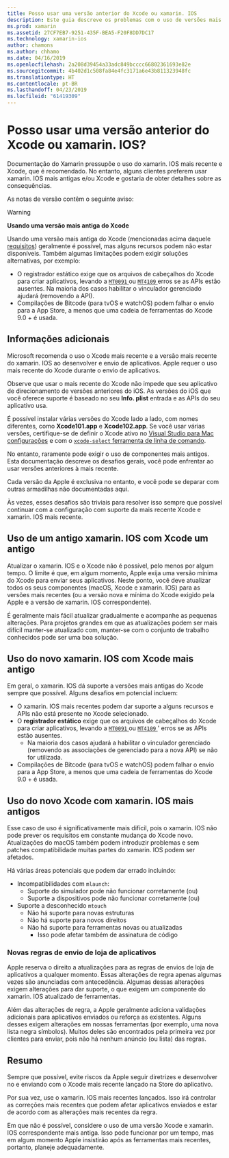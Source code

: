 ```yaml
---
title: Posso usar uma versão anterior do Xcode ou xamarin. IOS
description: Este guia descreve os problemas com o uso de versões mais antigas do xamarin. IOS ou o Xcode (que a versão estável atual).
ms.prod: xamarin
ms.assetid: 27CF7EB7-9251-435F-BEA5-F20F8DD7DC17
ms.technology: xamarin-ios
author: chamons
ms.author: chhamo
ms.date: 04/16/2019
ms.openlocfilehash: 2a208d39454a33adc849bcccc66802361693e82e
ms.sourcegitcommit: 4b402d1c508fa84e4fc3171a6e43b811323948fc
ms.translationtype: HT
ms.contentlocale: pt-BR
ms.lasthandoff: 04/23/2019
ms.locfileid: "61419309"
---
```

# <a name="can-i-use-an-older-version-of-xcode-or-xamarinios"></a>Posso usar uma versão anterior do Xcode ou xamarin. IOS?

Documentação do Xamarin pressupõe o uso do xamarin. IOS mais recente e Xcode, que é recomendado. No entanto, alguns clientes preferem usar xamarin. IOS mais antigas e/ou Xcode e gostaria de obter detalhes sobre as consequências.

As notas de versão contêm o seguinte aviso:

> [!WARNING]
> **Usando uma versão mais antiga do Xcode**
>
> Usando uma versão mais antiga do Xcode (mencionadas acima daquele [requisitos](https://docs.microsoft.com/xamarin/ios/release-notes/12/12.8#requirements)) geralmente é possível, mas alguns recursos podem não estar disponíveis. Também algumas limitações podem exigir soluções alternativas, por exemplo:
>
> - O registrador estático exige que os arquivos de cabeçalhos do Xcode para criar aplicativos, levando a [ `MT0091` ](https://docs.microsoft.com/xamarin/ios/troubleshooting/mtouch-errors#MT0091) ou [ `MT4109` ](https://docs.microsoft.com/xamarin/ios/troubleshooting/mtouch-errors#MT4109) erros se as APIs estão ausentes. Na maioria dos casos habilitar o vinculador gerenciado ajudará (removendo a API).
> - Compilações de Bitcode (para tvOS e watchOS) podem falhar o envio para a App Store, a menos que uma cadeia de ferramentas do Xcode 9.0 + é usada.

## <a name="further-information"></a>Informações adicionais

Microsoft recomenda o uso o Xcode mais recente e a versão mais recente do xamarin. IOS ao desenvolver e envio de aplicativos. Apple requer o uso mais recente do Xcode durante o envio de aplicativos.

Observe que usar o mais recente do Xcode não impede que seu aplicativo de direcionamento de versões anteriores do iOS. As versões do iOS que você oferece suporte é baseado no seu **Info. plist** entrada e as APIs do seu aplicativo usa.

É possível instalar várias versões do Xcode lado a lado, com nomes diferentes, como **Xcode101.app** e **Xcode102.app**. Se você usar várias versões, certifique-se de definir o Xcode ativo no [Visual Studio para Mac configurações](~/ios/troubleshooting/questions/ios-sdk.md) e com o [ `xcode-select` ](https://developer.apple.com/library/archive/technotes/tn2339/_index.html#//apple_ref/doc/uid/DTS40014588-CH1-HOW_DO_I_SELECT_THE_DEFAULT_VERSION_OF_XCODE_TO_USE_FOR_MY_COMMAND_LINE_TOOLS_) [ferramenta de linha de comando](https://developer.apple.com/library/archive/technotes/tn2339/_index.html#//apple_ref/doc/uid/DTS40014588-CH1-HOW_DO_I_SELECT_THE_DEFAULT_VERSION_OF_XCODE_TO_USE_FOR_MY_COMMAND_LINE_TOOLS_).

No entanto, raramente pode exigir o uso de componentes mais antigos. Esta documentação descreve os desafios gerais, você pode enfrentar ao usar versões anteriores à mais recente.

Cada versão da Apple é exclusiva no entanto, e você pode se deparar com outras armadilhas não documentadas aqui.

Às vezes, esses desafios são triviais para resolver isso sempre que possível continuar com a configuração com suporte da mais recente Xcode e xamarin. IOS mais recente.

## <a name="use-of-an-old-xamarinios-with-an-old-xcode"></a>Uso de um antigo xamarin. IOS com Xcode um antigo

Atualizar o xamarin. IOS e o Xcode não é possível, pelo menos por algum tempo. O limite é que, em algum momento, Apple exija uma versão mínima do Xcode para enviar seus aplicativos. Neste ponto, você deve atualizar todos os seus componentes (macOS, Xcode e xamarin. IOS) para as versões mais recentes (ou a versão nova e mínima do Xcode exigido pela Apple e a versão de xamarin. IOS correspondente).

É geralmente mais fácil atualizar gradualmente e acompanhe as pequenas alterações. Para projetos grandes em que as atualizações podem ser mais difícil manter-se atualizado com, manter-se com o conjunto de trabalho conhecidos pode ser uma boa solução.

## <a name="use-of-new-xamarinios-with-older-xcode"></a>Uso do novo xamarin. IOS com Xcode mais antigo

Em geral, o xamarin. IOS dá suporte a versões mais antigas do Xcode sempre que possível. Alguns desafios em potencial incluem:

- O xamarin. IOS mais recentes podem dar suporte a alguns recursos e APIs não está presente no Xcode selecionado. 
- O **registrador estático** exige que os arquivos de cabeçalhos do Xcode para criar aplicativos, levando a [ `MT0091` ](~/ios/troubleshooting/mtouch-errors.md#MT0091) ou [ `MT4109` ](~/ios/troubleshooting/mtouch-errors.md#MT4109)' erros se as APIs estão ausentes.
  - Na maioria dos casos ajudará a habilitar o vinculador gerenciado (removendo as associações de gerenciado para a nova API) se não for utilizada.
- Compilações de Bitcode (para tvOS e watchOS) podem falhar o envio para a App Store, a menos que uma cadeia de ferramentas do Xcode 9.0 + é usada.

## <a name="use-of-new-xcode-with-older-xamarinios"></a>Uso do novo Xcode com xamarin. IOS mais antigos

Esse caso de uso é significativamente mais difícil, pois o xamarin. IOS não pode prever os requisitos em constante mudança do Xcode novo. Atualizações do macOS também podem introduzir problemas e sem patches compatibilidade muitas partes do xamarin. IOS podem ser afetados. 

Há várias áreas potenciais que podem dar errado incluindo:

- Incompatibilidades com `mlaunch`:
  - Suporte do simulador pode não funcionar corretamente (ou)
  - Suporte a dispositivos pode não funcionar corretamente (ou)
- Suporte a desconhecido `mtouch` 
  - Não há suporte para novas estruturas
  - Não há suporte para novos direitos
  - Não há suporte para ferramentas novas ou atualizadas
    - Isso pode afetar também de assinatura de código

### <a name="new-appstore-submission-rules"></a>Novas regras de envio de loja de aplicativos

Apple reserva o direito a atualizações para as regras de envios de loja de aplicativos a qualquer momento. Essas alterações de regra apenas algumas vezes são anunciadas com antecedência. Algumas dessas alterações exigem alterações para dar suporte, o que exigem um componente do xamarin. IOS atualizado de ferramentas.

Além das alterações de regra, a Apple geralmente adiciona validações adicionais para aplicativos enviados ou reforça as existentes. Alguns desses exigem alterações em nossas ferramentas (por exemplo, uma nova lista negra símbolos). Muitos deles são encontrados pela primeira vez por clientes para enviar, pois não há nenhum anúncio (ou lista) das regras.

## <a name="summary"></a>Resumo

Sempre que possível, evite riscos da Apple seguir diretrizes e desenvolver no e enviando com o Xcode mais recente lançado na Store do aplicativo.

Por sua vez, use o xamarin. IOS mais recentes lançados. Isso irá controlar as correções mais recentes que podem afetar aplicativos enviados e estar de acordo com as alterações mais recentes da regra.

Em que não é possível, considere o uso de uma versão Xcode e xamarin. IOS correspondente mais antiga. Isso pode funcionar por um tempo, mas em algum momento Apple insistirão após as ferramentas mais recentes, portanto, planeje adequadamente.
